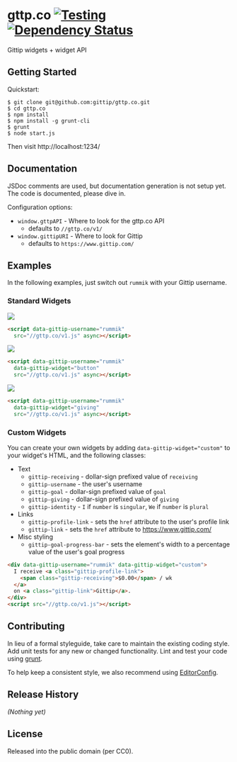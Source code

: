 # gttp.co [![Testing](https://secure.travis-ci.org/gittip/gttp.co.png)](http://travis-ci.org/gittip/gttp.co) [![Dependency Status](https://gemnasium.com/gittip/gttp.co.png)](https://gemnasium.com/gittip/gttp.co)

Gittip widgets + widget API

## Getting Started
Quickstart:
```
$ git clone git@github.com:gittip/gttp.co.git
$ cd gttp.co
$ npm install
$ npm install -g grunt-cli
$ grunt
$ node start.js
```

Then visit http://localhost:1234/


## Documentation
JSDoc comments are used, but documentation generation is not setup yet. The
code is documented, please dive in.

Configuration options:
- `window.gttpAPI` - Where to look for the gttp.co API
  - defaults to `//gttp.co/v1/`
- `window.gittipURI` - Where to look for Gittip
  - defaults to `https://www.gittip.com/`

## Examples
In the following examples, just switch out `rummik` with your Gittip username.

### Standard Widgets
![](http://9k1.us/R4YV/receiving.png)
```html
<script data-gittip-username="rummik"
  src="//gttp.co/v1.js" async></script>
```

![](http://9k1.us/SUNk/button.png)
```html
<script data-gittip-username="rummik"
  data-gittip-widget="button"
  src="//gttp.co/v1.js" async></script>
```

![](http://9k1.us/ySv6/giving.png)
```html
<script data-gittip-username="rummik"
  data-gittip-widget="giving"
  src="//gttp.co/v1.js" async></script>
```

### Custom Widgets
You can create your own widgets by adding `data-gittip-widget="custom"` to your
widget's HTML, and the following classes:

- Text
  - `gittip-receiving` - dollar-sign prefixed value of `receiving`
  - `gittip-username` - the user's username
  - `gittip-goal` - dollar-sign prefixed value of `goal`
  - `gittip-giving` - dollar-sign prefixed value of `giving`
  - `gittip-identity` - `I` if `number` is `singular`, `We` if `number` is `plural`
- Links
  - `gittip-profile-link` - sets the `href` attribute to the user's profile
    link
  - `gittip-link` - sets the `href` attribute to https://www.gittip.com/
- Misc styling
  - `gittip-goal-progress-bar` - sets the element's width to a percentage value
    of the user's goal progress


```html
<div data-gittip-username="rummik" data-gittip-widget="custom">
  I receive <a class="gittip-profile-link">
    <span class="gittip-receiving">$0.00</span> / wk
  </a>
  on <a class="gittip-link">Gittip</a>.
</div>
<script src="//gttp.co/v1.js"></script>
```

## Contributing
In lieu of a formal styleguide, take care to maintain the existing coding
style. Add unit tests for any new or changed functionality. Lint and test your
code using [grunt](https://github.com/gruntjs/grunt).

To help keep a consistent style, we also recommend using
[EditorConfig](http://editorconfig.org).

## Release History
_(Nothing yet)_

## License
Released into the public domain (per CC0).
